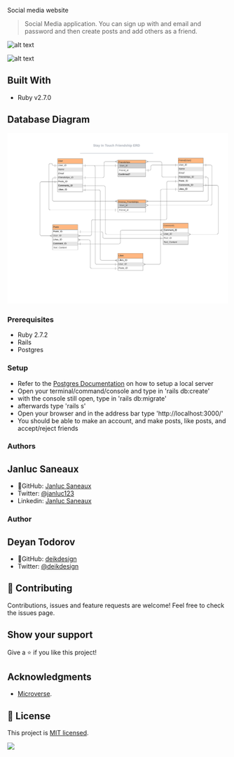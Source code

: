  Social media website

> Social Media application. You can sign up with and email and password and then create posts and add others as a friend.

![alt text](https://imgur.com/Btmh5Ox.jpg "Preview Img")

![alt text](https://imgur.com/lNhUcbU.jpg "Preview Img")


## Built With

- Ruby v2.7.0

## Database Diagram
![screenshot](./docs/StayInTouchERD.png)

### Prerequisites

- Ruby 2.7.2
- Rails
- Postgres

### Setup
- Refer to the [Postgres Documentation](https://www.postgresql.org/docs/) on how to setup a local server
- Open your terminal/command/console and type in 'rails db:create'
- with the console still open, type in 'rails db:migrate'
- afterwards type 'rails s'
- Open your browser and in the address bar type 'http://localhost:3000/'
- You should be able to make an account, and make posts, like posts, and accept/reject friends


### Authors
## Janluc Saneaux
- 👤GitHub: [Janluc Saneaux](https://github.com/janluc)
- Twitter: [@janluc123](https://twitter.com/janluc123)
- Linkedin: [Janluc Saneaux](https://www.linkedin.com/in/janluc-saneaux-91707a1b4/)

### Author
## Deyan Todorov
- 👤GitHub: [deikdesign](https://github.com/deikdesign/)
- Twitter: [@deikdesign](https://twitter.com/deikdesign)

## 🤝 Contributing

Contributions, issues and feature requests are welcome!
Feel free to check the issues page.

## Show your support

Give a ⭐️ if you like this project!

## Acknowledgments

- [Microverse](https://www.microverse.org/).


## 📝 License

This project is [MIT licensed](LICENSE).

![](https://img.shields.io/badge/Microverse-blueviolet)
